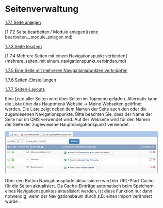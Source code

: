 # Seitenverwaltung

[1.7.1 Seite anlegen](seite_anlegen.md)

[1.7.2 Seite bearbeiten / Module anlegen](seite bearbeiten__module_anlegen.md)

[1.7.3 Seite löschen](seite_loschen.md)

[1.7.4 Mehrere Seiten mit einem Navigationspunkt verbinden](mehrere_seiten_mit einem_navigationspunkt_verbinden.md)

[1.7.5 Eine Seite mit mehreren Navigationspunkten verknüpfen](eine_seite_mit_mehreren_navigationspunkten.verknupfen.md)

[1.7.6 Seiten-Einstellungen](seiten_einstellungen.md)

[1.7.7 Seiten-Layouts](seiten-layouts.md)

Eine Liste aller Seiten wird über Seiten im Topmenü geladen. Alternativ kann die Liste über das Hauptmenü Website → Meine Webseiten geöffnet werden. Die Liste zeigt neben dem Namen der Seite auch den oder die zugewiesenen Navigationspunkte. Bitte beachten Sie, dass der Name der Seite nur im CMS verwendet wird. Auf der Webseite wird für den Namen der Seite der zugewiesene Hauptnavigationspunkt verwendet.

![](bild15.png)

Über den Button Navigationspfade aktualisieren wird der URL-Pfad-Cache für die Seiten aktualisiert. Da Cache-Einträge automatisch beim Speichern eines Navigationspunktes aktualisiert werden, ist diese Funktion nur dann notwendig, wenn der Navigationsbaum durch z.B. einen Import verändert wurde.


